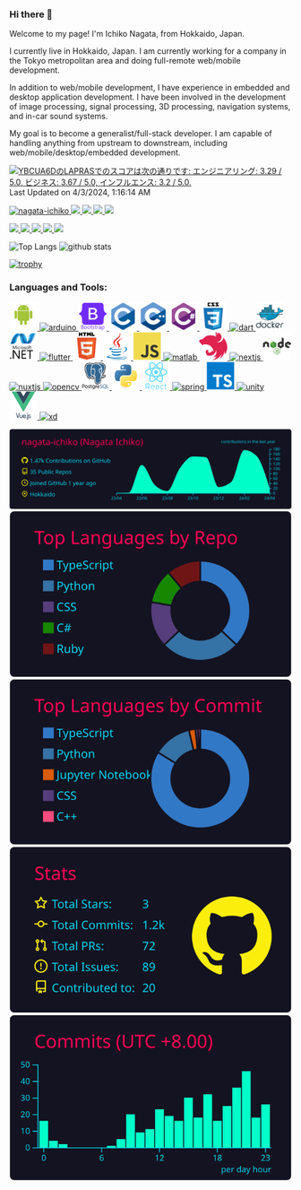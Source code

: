 ### Hi there 👋
Welcome to my page!
I'm Ichiko Nagata, from Hokkaido, Japan.

I currently live in Hokkaido, Japan. I am currently working for a company in the Tokyo metropolitan area and doing full-remote web/mobile development.

In addition to web/mobile development, I have experience in embedded and desktop application development. I have been involved in the development of image processing, signal processing, 3D processing, navigation systems, and in-car sound systems.

My goal is to become a generalist/full-stack developer. I am capable of handling anything from upstream to downstream, including web/mobile/desktop/embedded development.

<!--START_SECTION:lapras-card-->
<p ><a href="https://lapras.com/public/YBCUA6D" target="_blank" rel="noopener noreferrer"><img alt="YBCUA6DのLAPRASでのスコアは次の通りです: エンジニアリング: 3.29 / 5.0, ビジネス: 3.67 / 5.0, インフルエンス: 3.2 / 5.0." src="https://lapras-card-generator.vercel.app/api/svg?e=3.29&b=3.67&i=3.2&b1=%23020E27&b2=%230E5593&i1=%23030E21&i2=%231688BF&l=ja" width="400" ></a>  
Last Updated on 4/3/2024, 1:16:14 AM</p>
<!--END_SECTION:lapras-card-->

<p align="left">
  <a href="https://github.com/nagata-ichiko/nagata-ichiko/">
    <img height="25" src="https://komarev.com/ghpvc/?username=nagata-ichiko" alt="nagata-ichiko" />
  </a>
  <a href="http://twitter.com/nagata_ichiko">
    <img height="25" src="https://img.shields.io/twitter/follow/nagata_ichiko?label=Twitter&logo=twitter&style=flat" />
  </a>
  <a href="https://github.com/nagata-ichiko">
    <img height="25" src="https://img.shields.io/github/followers/nagata-ichiko?label=follow&logo=github&style=flat" />
  </a>
  <a href="http://qiita.com/nagataichiko">
    <img height="25" src="https://qiita-badge.apiapi.app/s/nagataichiko/posts.svg" />
  </a>
  <//qiita.com/nagataichiko">
    <img height="25" src="https://qiita-badge.apiapi.app/s/nagataichiko/contributions.svg" />
  </a>
</p>  
<p align="left">
  <a href="https://zenn.dev/nagataichiko">
    <img height="25" src="https://zenn.badge.nikaera.com/s/nagataichiko/likes" />
  </a>
  <a href="https://zenn.dev/nagataichiko">
    <img height="25" src="https://zenn.badge.nikaera.com/s/nagataichiko/followers" />
  </a>
  <a href="https://zenn.dev/nagataichiko">
    <img height="25" src="https://zenn.badge.nikaera.com/s/nagataichiko/articles" />
  </a>
  <a href="http://qiita.com/nagataichiko">
    <img height="25" src="https://qiita-badge.apiapi.app/s/nagataichiko/contributions.svg" />
  </a>
  <a href="http://qiita.com/nagataichiko">
    <img height="25" src="https://qiita-badge.apiapi.app/s/nagataichiko/posts.svg" />
  </a>
</p>

<p align="left"> 
  <img alt="Top Langs" height="220px" src="https://github-readme-stats.vercel.app/api/top-langs/?username=nagata-ichiko&layout=compact&show_icons=true&theme=onedark" />
  <img alt="github stats" height="220px" src="https://github-readme-stats.vercel.app/api?username=nagata-ichiko&theme=onedark&show_icons=ture" />
</p>  

 [![trophy](https://github-profile-trophy.vercel.app/?username=nagata-ichiko&theme=onedark&column=7
)](https://github.com/ryo-ma/github-profile-trophy)
  
 <h3 align="left">Languages and Tools:</h3>
<p align="left"> <a href="https://developer.android.com" target="_blank" rel="noreferrer"> <img src="https://raw.githubusercontent.com/devicons/devicon/master/icons/android/android-original-wordmark.svg" alt="android" width="50" height="50"/> </a> <a href="https://www.arduino.cc/" target="_blank" rel="noreferrer"> <img src="https://cdn.worldvectorlogo.com/logos/arduino-1.svg" alt="arduino" width="50" height="50"/> </a> <a href="https://getbootstrap.com" target="_blank" rel="noreferrer"> <img src="https://raw.githubusercontent.com/devicons/devicon/master/icons/bootstrap/bootstrap-plain-wordmark.svg" alt="bootstrap" width="50" height="50"/> </a> <a href="https://www.cprogramming.com/" target="_blank" rel="noreferrer"> <img src="https://raw.githubusercontent.com/devicons/devicon/master/icons/c/c-original.svg" alt="c" width="50" height="50"/> </a> <a href="https://www.w3schools.com/cpp/" target="_blank" rel="noreferrer"> <img src="https://raw.githubusercontent.com/devicons/devicon/master/icons/cplusplus/cplusplus-original.svg" alt="cplusplus" width="50" height="50"/> </a> <a href="https://www.w3schools.com/cs/" target="_blank" rel="noreferrer"> <img src="https://raw.githubusercontent.com/devicons/devicon/master/icons/csharp/csharp-original.svg" alt="csharp" width="50" height="50"/> </a> <a href="https://www.w3schools.com/css/" target="_blank" rel="noreferrer"> <img src="https://raw.githubusercontent.com/devicons/devicon/master/icons/css3/css3-original-wordmark.svg" alt="css3" width="50" height="50"/> </a> <a href="https://dart.dev" target="_blank" rel="noreferrer"> <img src="https://www.vectorlogo.zone/logos/dartlang/dartlang-icon.svg" alt="dart" width="50" height="50"/> </a> <a href="https://www.docker.com/" target="_blank" rel="noreferrer"> <img src="https://raw.githubusercontent.com/devicons/devicon/master/icons/docker/docker-original-wordmark.svg" alt="docker" width="50" height="50"/> </a> <a href="https://dotnet.microsoft.com/" target="_blank" rel="noreferrer"> <img src="https://raw.githubusercontent.com/devicons/devicon/master/icons/dot-net/dot-net-original-wordmark.svg" alt="dotnet" width="50" height="50"/> </a> <a href="https://flutter.dev" target="_blank" rel="noreferrer"> <img src="https://www.vectorlogo.zone/logos/flutterio/flutterio-icon.svg" alt="flutter" width="50" height="50"/> </a> <a href="https://www.w3.org/html/" target="_blank" rel="noreferrer"> <img src="https://raw.githubusercontent.com/devicons/devicon/master/icons/html5/html5-original-wordmark.svg" alt="html5" width="50" height="50"/> </a> <a href="https://www.java.com" target="_blank" rel="noreferrer"> <img src="https://raw.githubusercontent.com/devicons/devicon/master/icons/java/java-original.svg" alt="java" width="50" height="50"/> </a> <a href="https://developer.mozilla.org/en-US/docs/Web/JavaScript" target="_blank" rel="noreferrer"> <img src="https://raw.githubusercontent.com/devicons/devicon/master/icons/javascript/javascript-original.svg" alt="javascript" width="50" height="50"/> </a> <a href="https://www.mathworks.com/" target="_blank" rel="noreferrer"> <img src="https://upload.wikimedia.org/wikipedia/commons/2/21/Matlab_Logo.png" alt="matlab" width="50" height="50"/> </a> <a href="https://nestjs.com/" target="_blank" rel="noreferrer"> <img src="https://raw.githubusercontent.com/devicons/devicon/master/icons/nestjs/nestjs-plain.svg" alt="nestjs" width="50" height="50"/> </a> <a href="https://nextjs.org/" target="_blank" rel="noreferrer"> <img src="https://cdn.worldvectorlogo.com/logos/nextjs-2.svg" alt="nextjs" width="50" height="50"/> </a> <a href="https://nodejs.org" target="_blank" rel="noreferrer"> <img src="https://raw.githubusercontent.com/devicons/devicon/master/icons/nodejs/nodejs-original-wordmark.svg" alt="nodejs" width="50" height="50"/> </a> <a href="https://nuxtjs.org/" target="_blank" rel="noreferrer"> <img src="https://www.vectorlogo.zone/logos/nuxtjs/nuxtjs-icon.svg" alt="nuxtjs" width="50" height="50"/> </a> <a href="https://opencv.org/" target="_blank" rel="noreferrer"> <img src="https://www.vectorlogo.zone/logos/opencv/opencv-icon.svg" alt="opencv" width="50" height="50"/> </a> <a href="https://www.postgresql.org" target="_blank" rel="noreferrer"> <img src="https://raw.githubusercontent.com/devicons/devicon/master/icons/postgresql/postgresql-original-wordmark.svg" alt="postgresql" width="50" height="50"/> </a> <a href="https://www.python.org" target="_blank" rel="noreferrer"> <img src="https://raw.githubusercontent.com/devicons/devicon/master/icons/python/python-original.svg" alt="python" width="50" height="50"/> </a> <a href="https://reactjs.org/" target="_blank" rel="noreferrer"> <img src="https://raw.githubusercontent.com/devicons/devicon/master/icons/react/react-original-wordmark.svg" alt="react" width="50" height="50"/> </a> <a href="https://spring.io/" target="_blank" rel="noreferrer"> <img src="https://www.vectorlogo.zone/logos/springio/springio-icon.svg" alt="spring" width="50" height="50"/> </a> <a href="https://www.typescriptlang.org/" target="_blank" rel="noreferrer"> <img src="https://raw.githubusercontent.com/devicons/devicon/master/icons/typescript/typescript-original.svg" alt="typescript" width="50" height="50"/> </a> <a href="https://unity.com/" target="_blank" rel="noreferrer"> <img src="https://www.vectorlogo.zone/logos/unity3d/unity3d-icon.svg" alt="unity" width="50" height="50"/> </a> <a href="https://vuejs.org/" target="_blank" rel="noreferrer"> <img src="https://raw.githubusercontent.com/devicons/devicon/master/icons/vuejs/vuejs-original-wordmark.svg" alt="vuejs" width="50" height="50"/> </a> <a href="https://www.adobe.com/products/xd.html" target="_blank" rel="noreferrer"> <img src="https://cdn.worldvectorlogo.com/logos/adobe-xd.svg" alt="xd" width="50" height="50"/> </a> </p>

  
  
[![](https://raw.githubusercontent.com/nagata-ichiko/nagata-ichiko/main/profile-summary-card-output/2077/0-profile-details.svg)](https://github.com/vn7n24fzkq/github-profile-summary-cards)
[![](https://raw.githubusercontent.com/nagata-ichiko/nagata-ichiko/main/profile-summary-card-output/2077/1-repos-per-language.svg)](https://github.com/vn7n24fzkq/github-profile-summary-cards) [![](https://raw.githubusercontent.com/nagata-ichiko/nagata-ichiko/main/profile-summary-card-output/2077/2-most-commit-language.svg)](https://github.com/vn7n24fzkq/github-profile-summary-cards)
[![](https://raw.githubusercontent.com/nagata-ichiko/nagata-ichiko/main/profile-summary-card-output/2077/3-stats.svg)](https://github.com/vn7n24fzkq/github-profile-summary-cards) [![](https://raw.githubusercontent.com/nagata-ichiko/nagata-ichiko/main/profile-summary-card-output/2077/4-productive-time.svg)](https://github.com/vn7n24fzkq/github-profile-summary-cards)
